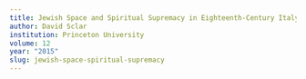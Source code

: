 ```yaml
---
title: Jewish Space and Spiritual Supremacy in Eighteenth-Century Italy
author: David Sclar
institution: Princeton University
volume: 12
year: "2015"
slug: jewish-space-spiritual-supremacy
---
```

